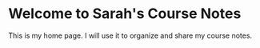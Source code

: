 # Welcome to Sarah's Course Notes

This is my home page. I will use it to organize and share my course notes.

